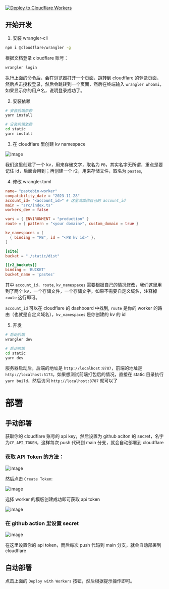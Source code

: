 [![Deploy to Cloudflare Workers](https://deploy.workers.cloudflare.com/button)](https://deploy.workers.cloudflare.com/?url=https://github.com/xiadd/pastebin-worker)

## 开始开发

1. 安装 wrangler-cli

```bash
npm i @cloudflare/wrangler -g
```

根据文档登录 cloudflare 账号：

```bash
wrangler login
```

执行上面的命令后，会在浏览器打开一个页面，跳转到 cloudflare 的登录页面，然后点击授权登录，然后会跳转到一个页面，然后在终端输入 `wrangler whoami`，如果显示你的用户名，说明登录成功了。

2. 安装依赖

```bash
# 安装后端依赖
yarn install

# 安装前端依赖
cd static
yarn install
```

3. 在 cloudflare 里创建 kv namespace

![image](https://as.al/file/zLTJTR)

我们这里创建了一个 kv，用来存储文字，取名为 `PB`，其实名字无所谓，重点是要记住 id，后面会用到；再创建一个 r2，用来存储文件，取名为 `pastes`,

4. 修改 wrangler.toml

```toml
name= "pastebin-worker"
compatibility_date = "2023-11-28"
account_id= "<account_id>" # 这里改成你自己的 account_id
main = "src/index.ts"
workers_dev = false

vars = { ENVIRONMENT = "production" }
route = { pattern = "<your domain>", custom_domain = true }

kv_namespaces = [
  { binding = "PB", id = "<PB kv id>" },
]

[site]
bucket = "./static/dist"

[[r2_buckets]]
binding = 'BUCKET'
bucket_name = 'pastes'
```

其中 `account_id`，`route`, `kv_namespaces` 需要根据自己的情况修改，我们这里用到了两个 kv，一个存储文件，一个存储文字。如果不需要自定义域名，注释掉 `route` 这行即可。

`account_id` 可以在 cloudflare 的 dashboard 中找到, `route` 是你的 worker 的路由（也就是自定义域名），`kv_namespaces` 是你创建的 kv 的 id

5. 开发

```bash
# 启动后端
wrangler dev

# 启动前端
cd static
yarn dev
```

服务器启动后，后端的地址是 `http://localhost:8787`，前端的地址是 `http://localhost:5173`，如果想测试前端打包后的情况，直接在 static 目录执行 `yarn build`，然后访问 `http://localhost:8787` 就可以了

# 部署

## 手动部署

获取你的 cloudflare 账号的 api key，然后设置为 github aciton 的 secret，名字为`CF_API_TOKEN`，这样每次 push 代码到 main 分支，就会自动部署到 cloudflare

### 获取 API Token 的方法：

![image](https://as.al/file/wRVEmh)

然后点击 `Create Token`:

![image](https://as.al/file/5a927R)

选择 worker 的模版创建成功即可获取 api token

![image](https://as.al/file/0PhErY)

### 在 github action 里设置 secret

![image](https://as.al/file/HY97Ka)

在这里设置你的 api token，而后每次 push 代码到 main 分支，就会自动部署到 cloudflare

## 自动部署

点击上面的 `Deploy with Workers` 按钮，然后根据提示操作即可。
